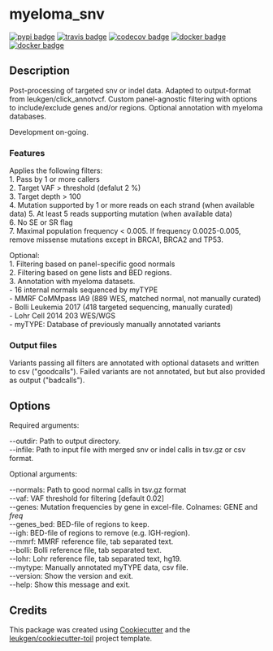 # myeloma_snv

[![pypi badge][pypi_badge]][pypi_base]
[![travis badge][travis_badge]][travis_base]
[![codecov badge][codecov_badge]][codecov_base]
[![docker badge][docker_badge]][docker_base]
[![docker badge][automated_badge]][docker_base]


## Description

Post-processing of targeted snv or indel data. Adapted to output-format
from leukgen/click_annotvcf. Custom panel-agnostic filtering with options
to include/exclude  genes and/or regions.  Optional annotation with
myeloma databases.

Development on-going.

### Features

Applies the following filters:  
    1. Pass by 1 or more callers  
    2. Target VAF > threshold (defalut 2 %)  
    3. Target depth > 100  
    4. Mutation supported by 1 or more reads on each strand (when available data)
    5. At least 5 reads supporting mutation (when available data)    
    6. No SE or SR flag  
    7. Maximal population frequency < 0.005. If frequency 0.0025-0.005, remove missense mutations except in BRCA1, BRCA2 and TP53.  

Optional:  
    1. Filtering based on panel-specific good normals  
    2. Filtering based on gene lists and BED regions.  
    3. Annotation with myeloma datasets.  
      - 16 internal normals sequenced by myTYPE  
      - MMRF CoMMpass IA9 (889 WES, matched normal, not manually curated)  
      - Bolli Leukemia 2017 (418 targeted sequencing, manually curated)  
      - Lohr Cell 2014 203 WES/WGS  
      - myTYPE: Database of previously manually annotated variants  

### Output files

Variants passing all filters are annotated with optional datasets and written to csv ("goodcalls"). Failed variants are not annotated, but but also provided as output ("badcalls").

## Options

Required arguments:  

  --outdir:        Path to output directory.   
  --infile:        Path to input file with merged snv or indel calls in tsv.gz or
                   csv format.  

Optional arguments:  

  --normals:       Path to good normal calls in tsv.gz format  
  --vaf:           VAF threshold for filtering [default 0.02]  
  --genes:         Mutation frequencies by gene in excel-file. Colnames:
                   GENE and *freq*  
  --genes_bed:     BED-file of regions to keep.  
  --igh:           BED-file of regions to remove (e.g. IGH-region).  
  --mmrf:          MMRF reference file, tab separated text.  
  --bolli:         Bolli reference file, tab separated text.   
  --lohr:          Lohr reference file, tab separated text, hg19.  
  --mytype:        Manually annotated myTYPE data, csv file.    
  --version:       Show the version and exit.  
  --help:          Show this message and exit.  

## Credits

This package was created using [Cookiecutter] and the
[leukgen/cookiecutter-toil] project template.

<!-- References -->
[singularity]: http://singularity.lbl.gov/
[docker2singularity]: https://github.com/singularityware/docker2singularity
[cookiecutter]: https://github.com/audreyr/cookiecutter
[leukgen/cookiecutter-toil]: https://github.com/leukgen/cookiecutter-toil
[`--batchSystem`]: http://toil.readthedocs.io/en/latest/developingWorkflows/batchSystem.html?highlight=BatchSystem

<!-- Badges -->
[docker_base]: https://hub.docker.com/r/evenrus/myeloma_snv
[docker_badge]: https://img.shields.io/docker/build/evenrus/myeloma_snv.svg
[automated_badge]: https://img.shields.io/docker/automated/leukgen/myeloma_snv.svg
[codecov_badge]: https://codecov.io/gh/evenrus/myeloma_snv/branch/master/graph/badge.svg
[codecov_base]: https://codecov.io/gh/evenrus/myeloma_snv
[pypi_badge]: https://img.shields.io/pypi/v/myeloma_snv.svg
[pypi_base]: https://pypi.python.org/pypi/myeloma_snv
[travis_badge]: https://img.shields.io/travis/evenrus/myeloma_snv.svg
[travis_base]: https://travis-ci.org/evenrus/myeloma_snv
